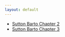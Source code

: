 ```yaml
---
layout: default
---
```



- [Sutton Barto Chapter 2](sutton_barto_notes/chapter02-multi-armed-badits.html)
- [Sutton Barto Chapter 3](sutton_barto_notes/chapter03-finite-markov-decision-processes.html)
